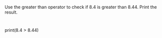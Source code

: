 Use the greater than operator to check if 8.4 is greater than 8.44. Print the result.

<Editor lang="python" type="exercise">
<code>

</code>

<solution>
print(8.4 > 8.44)
</solution>
</Editor>